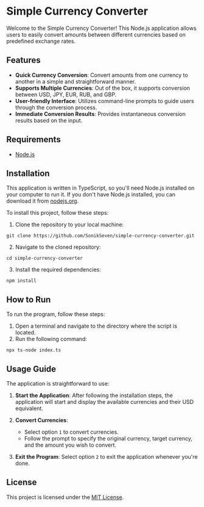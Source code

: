 # Simple Currency Converter

Welcome to the Simple Currency Converter! This Node.js application allows users to easily convert amounts between different currencies based on predefined exchange rates.

## Features

- **Quick Currency Conversion**: Convert amounts from one currency to another in a simple and straightforward manner.
- **Supports Multiple Currencies**: Out of the box, it supports conversion between USD, JPY, EUR, RUB, and GBP.
- **User-friendly Interface**: Utilizes command-line prompts to guide users through the conversion process.
- **Immediate Conversion Results**: Provides instantaneous conversion results based on the input.

## Requirements

- [Node.js](https://nodejs.org/)

## Installation

This application is written in TypeScript, so you'll need Node.js installed on your computer to run it. If you don't have Node.js installed, you can download it from [nodejs.org](https://nodejs.org/).

To install this project, follow these steps:

1. Clone the repository to your local machine:

```
git clone https://github.com/SonikSeven/simple-currency-converter.git
```

2. Navigate to the cloned repository:

```
cd simple-currency-converter
```

3. Install the required dependencies:

```
npm install
```

## How to Run

To run the program, follow these steps:

1. Open a terminal and navigate to the directory where the script is located.
2. Run the following command:

```
npx ts-node index.ts
```

## Usage Guide

The application is straightforward to use:

1. **Start the Application**: After following the installation steps, the application will start and display the available currencies and their USD equivalent.

2. **Convert Currencies**:
    - Select option `1` to convert currencies.
    - Follow the prompt to specify the original currency, target currency, and the amount you wish to convert.

3. **Exit the Program**: Select option `2` to exit the application whenever you're done.

## License

This project is licensed under the [MIT License](LICENSE.txt).
